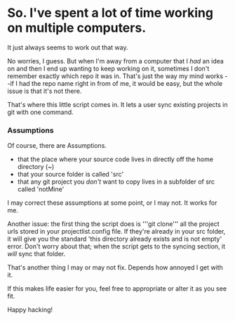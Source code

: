 # So. I've spent a lot of time working on multiple computers.

It just always seems to work out that way. 

No worries, I guess. But when I'm away from a computer that I *had* an idea on and then I end up wanting to keep working on it, sometimes I don't remember exactly which repo it was in. That's just the way my mind works --if I had the repo name right in from of me, it would be easy, but the whole issue is that it's not there.

That's where this little script comes in. It lets a user sync existing projects in git with one command. 

### Assumptions

Of course, there are Assumptions. 
* that the place where your source code lives in directly off the home directory (~)
* that your source folder is called 'src'
* that any git project you *don't* want to copy lives in a subfolder of src called 'notMine'


I may correct these assumptions at some point, or I may not. It works for me.

Another issue: the first thing the script does is '''git clone''' all the project urls stored in your projectlist.config file. If they're already in your src folder, it will give you the standard 'this directory already exists and is not empty' error. Don't worry about that; when the script gets to the syncing section, it *will* sync that folder. 

That's another thing I may or may not fix. Depends how annoyed I get with it. 

If this makes life easier for you, feel free to appropriate or alter it as you see fit. 

Happy hacking!